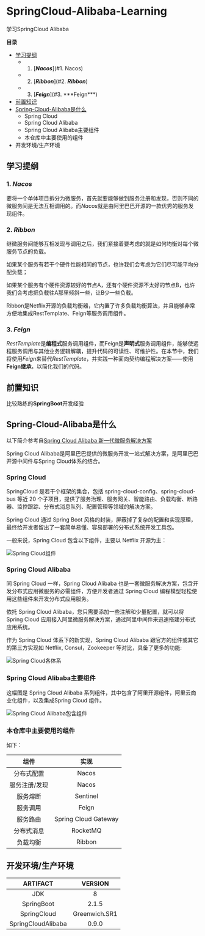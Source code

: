# SpringCloud-Alibaba-Learning
学习SpringCloud Alibaba



**目录**

- [学习提纲](#学习提纲)
  - 1. [***Nacos***](#1\. Nacos)
  - 2. [***Ribbon***](#2. ***Ribbon***)
  - 3. [***Feign***](#3\. \*\*\*Feign\*\*\*)
- [前置知识](#前置知识)
- [Spring-Cloud-Alibaba是什么](#Spring-Cloud-Alibaba是什么)
  - Spring Cloud
  - Spring Cloud Alibaba
  - Spring Cloud Alibaba主要组件
  - 本仓库中主要使用的组件
- 开发环境/生产环境





## 学习提纲

### 1. ***Nacos***

要将一个单体项目拆分为微服务，首先就要能够做到服务注册和发现，否则不同的微服务间是无法互相调用的。而*Nacos*就是由阿里巴巴开源的一款优秀的服务发现组件。



### 2. ***Ribbon***

继微服务间能够互相发现与调用之后，我们紧接着要考虑的就是如何均衡对每个微服务节点的负载。

如果某个服务有若干个硬件性能相同的节点，也许我们会考虑为它们尽可能平均分配负载；

如果某个服务有个硬件资源较好的节点A，还有个硬件资源不太好的节点B，也许我们会考虑把负载往A那里倾斜一些，让B少一些负载。

Ribbon是Netflix开源的负载均衡器，它内置了许多负载均衡算法，并且能够非常方便地集成RestTemplate、Feign等服务调用组件。



### 3. ***Feign***

*RestTemplate*是**编程式**服务调用组件，而Feign是**声明式**服务调用组件，能够使远程服务调用与其他业务逻辑解耦，提升代码的可读性、可维护性。在本节中，我们将使用*Feign*来替代*RestTemplate*，并实践一种面向契约编程解决方案——使用**Feign继承**，以简化我们的代码。





## 前置知识

比较熟练的**SpringBoot**开发经验





## Spring-Cloud-Alibaba是什么

以下简介参考自[Spring Cloud Alibaba 新一代微服务解决方案](https://yq.aliyun.com/articles/740001?utm_content=g_1000095090)



Spring Cloud Alibaba是阿里巴巴提供的微服务开发一站式解决方案，是阿里巴巴开源中间件与Spring Cloud体系的结合。



### Spring Cloud

SpringCloud 是若干个框架的集合，包括 spring-cloud-config、spring-cloud-bus 等近 20 个子项目，提供了服务治理、服务网关、智能路由、负载均衡、断路器、监控跟踪、分布式消息队列、配置管理等领域的解决方案。

Spring Cloud 通过 Spring Boot 风格的封装，屏蔽掉了复杂的配置和实现原理，最终给开发者留出了一套简单易懂、容易部署的分布式系统开发工具包。

一般来说，Spring Cloud 包含以下组件，主要以 Netflix 开源为主：

![Spring Cloud组件](https://github.com/jyannis/SpringCloud-Alibaba-Learning/blob/master/docs/Spring%20Cloud%E7%BB%84%E4%BB%B6.jpg?raw=true)



### Spring Cloud Alibaba

同 Spring Cloud 一样，Spring Cloud Alibaba 也是一套微服务解决方案，包含开发分布式应用微服务的必需组件，方便开发者通过 Spring Cloud 编程模型轻松使用这些组件来开发分布式应用服务。

依托 Spring Cloud Alibaba，您只需要添加一些注解和少量配置，就可以将 Spring Cloud 应用接入阿里微服务解决方案，通过阿里中间件来迅速搭建分布式应用系统。

作为 Spring Cloud 体系下的新实现，Spring Cloud Alibaba 跟官方的组件或其它的第三方实现如 Netflix, Consul，Zookeeper 等对比，具备了更多的功能:

![Spring Cloud各体系](https://github.com/jyannis/SpringCloud-Alibaba-Learning/blob/master/docs/Spring%20Cloud%E5%90%84%E4%BD%93%E7%B3%BB.jpg?raw=true)



### Spring Cloud Alibaba主要组件

这幅图是 Spring Cloud Alibaba 系列组件，其中包含了阿里开源组件，阿里云商业化组件，以及集成Spring Cloud 组件。

![Spring Cloud Alibaba包含组件](https://github.com/jyannis/SpringCloud-Alibaba-Learning/blob/master/docs/Spring%20Cloud%20Alibaba%E5%8C%85%E5%90%AB%E7%BB%84%E4%BB%B6.jpg?raw=true)



### 本仓库中主要使用的组件

如下：

|     组件      |         实现         |
| :-----------: | :------------------: |
|  分布式配置   |        Nacos         |
| 服务注册/发现 |        Nacos         |
|   服务熔断    |       Sentinel       |
|   服务调用    |        Feign         |
|   服务路由    | Spring Cloud Gateway |
|  分布式消息   |       RocketMQ       |
|   负载均衡    |        Ribbon        |





## 开发环境/生产环境

|    **ARTIFACT**    |  **VERSION**  |
| :----------------: | :-----------: |
|        JDK         |       8       |
|     SpringBoot     |     2.1.5     |
|    SpringCloud     | Greenwich.SR1 |
| SpringCloudAlibaba |     0.9.0     |





